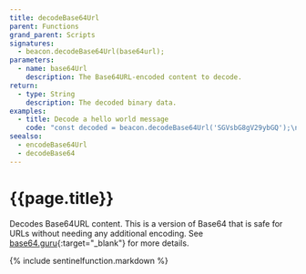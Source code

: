 ```yaml
---
title: decodeBase64Url
parent: Functions
grand_parent: Scripts
signatures:
  - beacon.decodeBase64Url(base64url);
parameters:
  - name: base64Url
    description: The Base64URL-encoded content to decode.
return:
  - type: String
    description: The decoded binary data.
examples:
  - title: Decode a hello world message
    code: "const decoded = beacon.decodeBase64Url('SGVsbG8gV29ybGQ');\nbeacon.debugPrint(decoded); // Outputs \"Hello World\""
seealso:
  - encodeBase64Url
  - decodeBase64
---
```

# {{page.title}}

Decodes Base64URL content. This is a version of Base64 that is safe for URLs without needing any additional encoding. See [base64.guru](https://base64.guru/standards/base64url){:target="_blank"} for more details.

{% include sentinelfunction.markdown %}
